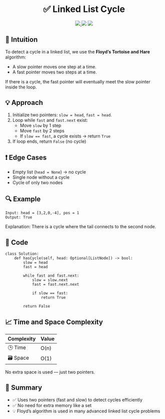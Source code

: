 <h1 align="center">✅ Linked List Cycle</h1>

<p align="center">
  <a href="https://leetcode.com/problems/linked-list-cycle/">
    <img src="https://img.shields.io/badge/LeetCode-Linked%20List%20Cycle-brightgreen?logo=leetcode&style=flat-square" />
  </a>
  <img src="https://img.shields.io/badge/Difficulty-Easy-green?style=flat-square" />
  <img src="https://img.shields.io/badge/Category-Linked%20List%2C%20Two%20Pointers-blueviolet?style=flat-square" />
</p>


## 🧠 Intuition

To detect a cycle in a linked list, we use the **Floyd’s Tortoise and Hare** algorithm:
- A slow pointer moves one step at a time.
- A fast pointer moves two steps at a time.

If there is a cycle, the fast pointer will eventually meet the slow pointer inside the loop.


## 💡 Approach

1. Initialize two pointers: `slow = head`, `fast = head`.
2. Loop while `fast` and `fast.next` exist:
   - Move `slow` by 1 step
   - Move `fast` by 2 steps
   - If `slow == fast`, a cycle exists → return `True`
3. If loop ends, return `False` (no cycle)


## ❗ Edge Cases

- Empty list (`head = None`) → no cycle
- Single node without a cycle
- Cycle of only two nodes


## 🔍 Example

```
Input: head = [3,2,0,-4], pos = 1
Output: True
```

Explanation: There is a cycle where the tail connects to the second node.

## 🧾 Code

```
class Solution:
    def hasCycle(self, head: Optional[ListNode]) -> bool:
        slow = head
        fast = head

        while fast and fast.next:
            slow = slow.next
            fast = fast.next.next

            if slow == fast:
                return True

        return False
```

## 📈 Time and Space Complexity

| Complexity | Value |
|------------|--------|
| 🕒 Time     | O(n)   |
| 🗃️ Space    | O(1)   |


No extra space is used — just two pointers.

## 📌 Summary

- ✅ Uses two pointers (fast and slow) to detect cycles efficiently
- ✅ No need for extra memory like a set
- 💡 Floyd’s algorithm is used in many advanced linked list cycle problems
